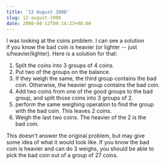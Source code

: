 ```yaml
---
title: '12 August 2000'
slug: 12-august-2000
date: 2000-08-12T09:14:23+08:00
---
```


I was looking at the coins problem. I can see a solution\
if you know the bad coin is heavier (or lighter \-- just\
s/heavier/lighter). Here is a solution for that:

1.  Split the coins into 3 groups of 4 coins.
2.  Put two of the groups on the balance.
3.  If they weigh the same, the third group contains the bad\
    coin. Otherwise, the heavier group contains the bad coin.
4.  Add two coins from one of the good groups to the bad\
    group, and split those coins into 3 groups of 2.
5.  perform the same weighing operation to find the group\
    with the bad coin. This leaves 2 coins.
6.  Weigh the last two coins. The heavier of the 2 is the\
    bad coin.

This doesn\'t answer the original problem, but may give\
some idea of what it would look like. If you know the bad\
coin is heavier and can do 3 weighs, you should be able to\
pick the bad coin out of a group of 27 coins.
